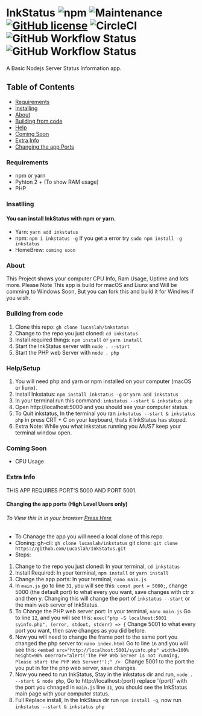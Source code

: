 # InkStatus ![npm](https://img.shields.io/npm/v/inkstatus) ![Maintenance](https://img.shields.io/maintenance/yes/2020) [![GitHub license](https://img.shields.io/github/license/Lucaslah/InkStatus)](https://github.com/Lucaslah/InkStatus/blob/master/LICENSE) ![CircleCI](https://img.shields.io/circleci/build/gh/Lucaslah/InkStatus/master?token=89c94f330b233ec43aa4793bf0d8a63bc2489bb9) ![GitHub Workflow Status](https://img.shields.io/github/workflow/status/lucaslah/inkstatus/Manual%20Test%20macOS?label=macOS%20Build) ![GitHub Workflow Status](https://img.shields.io/github/workflow/status/lucaslah/inkstatus/Manual%20Test%20Ubuntu?label=Ubuntu%20Build)
A Basic Nodejs Server Status Information app.

## Table of Contents
- [Requirements](#requirements)
- [Installing](#Insatlling)
- [About](#about)
- [Building from code](#Building-from-code)
- [Help](#help/setup)
- [Coming Soon](#coming-soon)
- [Extra Info](#extra-info)
- [Changing the app Ports](#changing-the-app-ports-high-level-users-only)

### Requirements
- npm or yarn
- Pyhton 2 + (To show RAM usage)
- PHP 

### Insatlling
#### You can install InkStatus with npm or yarn.
- Yarn: `yarn add inkstatus` 
- npm: `npm i inkstatus -g` If you get a error try `sudo npm install -g inkstatus`
- HomeBrew: `coming soon`
### About
This Project shows your computer CPU Info, Ram Usage, Uptime and lots more.
Please Note This app is build for macOS and Liunx and Will be comming to Windows Soon, But you can fork this and build it for Windiws if you wish.


### Building from code
1. Clone this repo: `gh clone lucaslah/inkstatus`
2. Change to the repo you just cloned: `cd inkstatus`
3. Install required things: `npm install` or `yarn inatall`
4. Start the InkStatus server with `node . --start`
5. Start the PHP web Server with `node . php`

### Help/Setup
1. You will need php and yarn or npm installed on your computer (macOS or liunx).
2. Install Inkstatus: `npm install inkstatus -g` or `yarn add inkstatus`
3. In your terminal run this command: `inkstatus --start & inkstatus php` 
4. Open http://localhost:5000 and you should see your computer status.
5. To Quit inkstatus, In the terminal you ran `inkstatus --start & inkstatus php` in press CRT + C on your keyboard, thats it InkStatus has stoped.
6.  Extra Note: While you what inkstatus running you *MUST* keep your terminal window open.

### Coming Soon
- CPU Usage

### Extra Info
THIS APP REQUIRES PORT'S 5000 AND PORT 5001.

#### Changing the app ports (High Level Users only)
###### To View this in in your browser [Press Here](http://spycampllc.ml/InkStatus/changing_the_inkstatus_ports.html?rnd=6363)
- To Chanage the app you will need a local clone of this repo.
- Cloning: gh-cli: `gh clone lucaslah/inkstatus` git clone: `git clone https://github.com/Lucaslah/InkStatus.git`
- Steps:
1. Change to the repo you just cloned: In your terminal, `cd inkstatus`
2. Install Required: In your terminal, `npm install` or `yarn install`
3. Change the app ports: In your terminal, `nano main.js`
4. In `main.js` go to line `31`, you will see this: `const port = 5000;`, change 5000 (the default port) to what every you want, save changes with ctr x and then y. Changing this will change the port of `inkstatus --start` or the main web server of InkStatus.
5. To Change the PHP web server port: In your terminal, `nano main.js` Go to line `12`, and you will see this: `exec("php -S localhost:5001 syinfo.php", (error, stdout, stderr) => {` Change 5001 to what every port you want, then save changes as you did before.
6. Now you will need to change the frame port to the same port you changed the php server to: `nano index.html` Go to line `16` and you will see this: `<embed src="http://localhost:5001/syinfo.php" width=100% height=90% onerror="alert('The PHP Web Server is not running, Please start the PHP Web Server!');" /> ` Change 5001 to the port the you put in for the php web server, save changes.
7. Now you need to run InkStatus, Stay in the inkstatus dir and run, `node . --start & node php`, Go to http://localhost:{port} replace '{port}' with the port you chnaged in `main.js` line `31`, you should see the InkStatus main page with your computer status.
8. Full Replace install, In the InkStaus dir run `npm install -g`, now run `inkstatus --start & inkstatus php`
